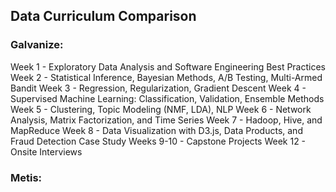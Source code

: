 ## Data Curriculum Comparison


### Galvanize:

Week 1 - Exploratory Data Analysis and Software Engineering Best Practices
Week 2 - Statistical Inference, Bayesian Methods, A/B Testing, Multi-Armed Bandit
Week 3 - Regression, Regularization, Gradient Descent
Week 4 - Supervised Machine Learning: Classification, Validation, Ensemble Methods
Week 5 - Clustering, Topic Modeling (NMF, LDA), NLP
Week 6 - Network Analysis, Matrix Factorization, and Time Series
Week 7 - Hadoop, Hive, and MapReduce
Week 8 - Data Visualization with D3.js, Data Products, and Fraud Detection Case Study
Weeks 9-10 - Capstone Projects
Week 12 - Onsite Interviews


### Metis:


